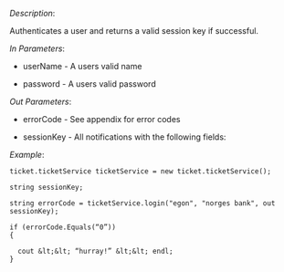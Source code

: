 <properties date="2016-06-24"
SortOrder="169"
/>

*Description*:

Authenticates a user and returns a valid session key if successful.

                  

*In Parameters*:

* userName        - A users valid name

* password         - A users valid password

 

 

*Out Parameters*:

* errorCode  - See appendix for error codes

* sessionKey            - All notifications with the following fields:



*Example*:
```
ticket.ticketService ticketService = new ticket.ticketService();

string sessionKey;

string errorCode = ticketService.login("egon", "norges bank", out sessionKey);

if (errorCode.Equals(“0”))
{

  cout &lt;&lt; “hurray!” &lt;&lt; endl;
}
```